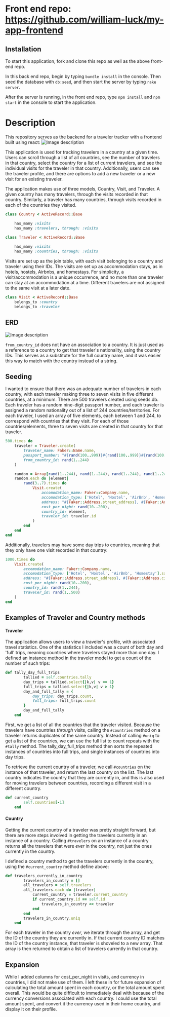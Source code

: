 # Front end repo: https://github.com/william-luck/my-app-frontend

## Installation
To start this application, fork and clone this repo as well as the above front-end repo.

 In this back end repo, begin by typing `bundle install` in the console. Then seed the database with `db:seed`, and then start the server by typing `rake server`. 

After the server is running, in the front end repo, type `npm install` and `npm start` in the console to start the application. 


# Description

This repository serves as the backend for a traveler tracker with a frontend built using react: 
![Image description](https://dev-to-uploads.s3.amazonaws.com/uploads/articles/cx61fm5yc64autsfhazz.gif)


This application is used for tracking travelers in a country at a given time. Users can scroll through a list of all countries, see the number of travelers in that country, select the country for a list of current travelers, and see the individual visits for the traveler in that country. Additionally, users can see the traveler profile, and there are options to add a new traveler or a new visit for an existing traveler.

The application makes use of three models, Country, Visit, and Traveler. A given country has many travelers, through the visits recorded in that country. Similarly, a traveler has many countries, through visits recorded in each of the countries they visited. 

```ruby
class Country < ActiveRecord::Base

    has_many :visits
    has_many :travelers, through: :visits
```
```ruby
class Traveler < ActiveRecord::Base 
    
    has_many :visits
    has_many :countries, through: :visits
```

Visits are set up as the join table, with each visit belonging to a country and traveler using their IDs. The visits are set up as accommodation stays, as in hotels, hostels, Airbnbs, and homestays. For simplicity, a visit/accommodation is a unique occurrence, and no more than one traveler can stay at an accommodation at a time. Different travelers are not assigned to the same visit at a later date. 

```ruby
class Visit < ActiveRecord::Base
    belongs_to :country
    belongs_to :traveler
```

## ERD
![Image description](https://dev-to-uploads.s3.amazonaws.com/uploads/articles/bs732cfhf1b81gnog6oz.png)

`from_country_id` does not have an association to a country. It is just used as a reference to a country to get that traveler's nationality, using the country IDs. This serves as a substitute for the full country name, and it was easier this way to match with the country instead of a string. 

## Seeding

I wanted to ensure that there was an adequate number of travelers in each country, with each traveler making three to seven visits in five different countries, at a minimum. There are 500 travelers created using seeds.db. Each traveler has a random nine-digit passport number, and each traveler is assigned a random nationality out of a list of 244 countries/territories. For each traveler, I used an array of five elements, each between 1 and 244, to correspond with countries that they visit. For each of those countries/elements, three to seven visits are created in that country for that traveler. 

```ruby
500.times do 
    traveler = Traveler.create(
        traveler_name: Faker::Name.name,
        passport_number: "#{rand(100..999)}#{rand(100..999)}#{rand(100..999)}" ,
        from_country_id: rand(1..244)
    )

    random = Array[rand(1..244), rand(1..244), rand(1..244), rand(1..244), rand(1..244)]
    random.each do |element| 
        rand(3..7).times do 
            Visit.create(
                accomodation_name: Faker::Company.name,
                accomodation_type: ['Hotel', 'Hostel', 'AirBnb', 'Homestay'].sample,
                address: "#{Faker::Address.street_address}, #{Faker::Address.city}",
                cost_per_night: rand(10..200),
                country_id: element,
                traveler_id: traveler.id
            )
        end
    end
end
```

Additionally, travelers may have some day trips to countries, meaning that they only have one visit recorded in that country: 
```ruby
1000.times do
    Visit.create(
        accomodation_name: Faker::Company.name,
        accomodation_type: ['Hotel', 'Hostel', 'AirBnb', 'Homestay'].sample,
        address: "#{Faker::Address.street_address}, #{Faker::Address.city}",
        cost_per_night: rand(10..200),
        country_id: rand(1..244),
        traveler_id: rand(1..500)
    )
end
```

## Examples of Traveler and Country methods

#### Traveler

The application allows users to view a traveler's profile, with associated travel statistics. One of the statistics I included was a count of both day and 'full' trips, meaning countries where travelers stayed more than one day. I defined an instance method in the traveler model to get a count of the number of such trips: 
```ruby
def tally_day_full_trips
        tallied = self.countries.tally
        day_trips = tallied.select{|k,v| v == 1}
        full_trips = tallied.select{|k,v| v > 1}
        day_and_full_tally = {
            day_trips: day_trips.count,
            full_trips: full_trips.count
        }
        day_and_full_tally
    end
```
First, we get a list of all the countries that the traveler visited. Because the travelers have countries _through_ visits, calling the `#countries` method on a traveler returns duplicates of the same country. Instead of calling `#uniq` to get a list of the countries, we can use the full list to count repeats with the `#tally` method. The tally_day_full_trips method then sorts the repeated instances of countries into full trips, and single instances of countries into day trips.

To retrieve the current country of a traveler, we call `#countries` on the instance of that traveler, and return the last country on the list. The last country indicates the country that they are currently in, and this is also used for moving travelers between countries, recording a different visit in a different country. 
```ruby
def current_country
        self.countries[-1]
    end
```

#### Country
Getting the current country of a traveler was pretty straight forward, but there are more steps involved in getting the travelers currently in an instance of a country. Calling `#travelers` on an instance of a country returns all the travelers that were _ever_ in the country, not just the ones currently in the country. 

I defined a country method to get the travelers currently in the country, using the `#current_country` method define above: 
```ruby
def travelers_currently_in_country
        travelers_in_country = []
        all_travelers = self.travelers
        all_travelers.each do |traveler|
            current_country = traveler.current_country
            if current_country.id == self.id
                travelers_in_country << traveler
            end
        end
        travelers_in_country.uniq
    end
```
For each traveler in the country _ever_, we iterate through the array, and get the ID of the country they are currently in. If that current country ID matches the ID of the country instance, that traveler is shoveled to a new array. That array is then returned to obtain a list of travelers currently in that country. 


## Expansion

While I added columns for cost_per_night in visits, and currency in countries, I did not make use of them. I left these in for future expansion of calculating the total amount spent in each country, or the total amount spent overall. This would be quite difficult to immediately deal with because of the currency conversions associated with each country. I could use the total amount spent, and convert it the currency used in their home country, and display it on their profile. 

